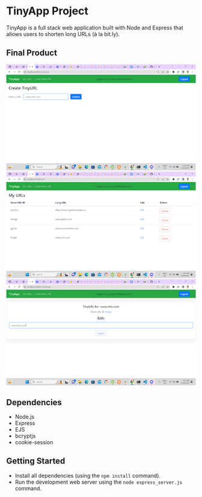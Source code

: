 # TinyApp Project

TinyApp is a full stack web application built with Node and Express that allows users to shorten long URLs (à la bit.ly).

## Final Product

!["Submit Url"](https://github.com/coding4rever/tinyapp/blob/main/docs/route1.png?raw=true)
!["Urls page"](https://github.com/coding4rever/tinyapp/blob/main/docs/route2.png?raw=true)
!["Edit Url page"](https://github.com/coding4rever/tinyapp/blob/main/docs/route3.png?raw=true)

## Dependencies

- Node.js
- Express
- EJS
- bcryptjs
- cookie-session

## Getting Started

- Install all dependencies (using the `npm install` command).
- Run the development web server using the `node express_server.js` command.

